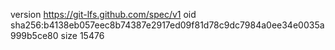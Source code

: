 version https://git-lfs.github.com/spec/v1
oid sha256:b4138eb057eec8b74387e2917ed09f81d78c9dc7984a0ee34e0035a999b5ce80
size 15476
